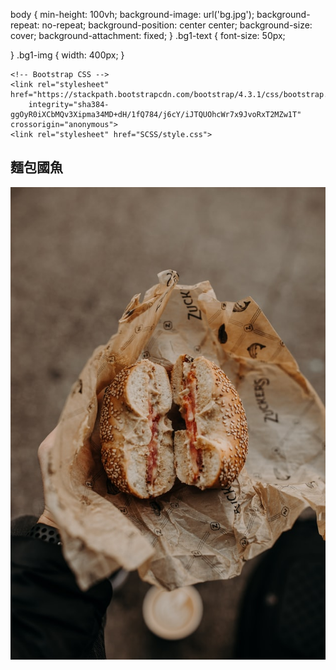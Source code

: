 <!doctype html>
<html lang="zh_tw">

body {
  min-height: 100vh;
  background-image: url('bg.jpg');
  background-repeat: no-repeat;
  background-position: center center;
  background-size: cover;
  background-attachment: fixed;
}
.bg1-text {
  font-size: 50px;

}
.bg1-img {
  width: 400px;
}

<head>
    <title>40618209</title>
    <!-- Required meta tags -->
    <meta charset="utf-8">
    <meta name="viewport" content="width=device-width, initial-scale=1, shrink-to-fit=no">

    <!-- Bootstrap CSS -->
    <link rel="stylesheet" href="https://stackpath.bootstrapcdn.com/bootstrap/4.3.1/css/bootstrap.min.css"
        integrity="sha384-ggOyR0iXCbMQv3Xipma34MD+dH/1fQ784/j6cY/iJTQUOhcWr7x9JvoRxT2MZw1T" crossorigin="anonymous">
    <link rel="stylesheet" href="SCSS/style.css">
</head>

<body>
<!-- <header class="header-class"></header> -->
<div class="">
      <section class="py-5 container-fluid bg1-class">
        <div class="row">
            <div class="col-md-6 container">
                <h1 class="text-center text-white bg1-text">麵包國魚</h1>
            </div>
            <div class="col-md-6">
                <img src="img/123.jpg" class="img-fluid bg1-img">
            </div>
        </div>
    </section>
</div>
<!-- 1 -->
  

</body>

</html>
